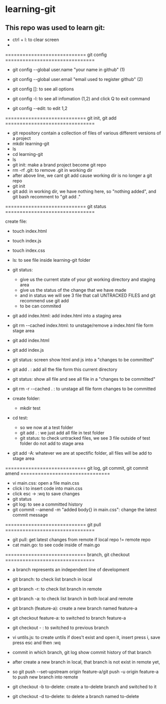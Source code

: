 # learning-git

## This repo was used to learn git: 

- ctrl + l: to clear screen
- 
============================ git config ===============================
		
- git config --global user.name "your name in github" (1)
- git config --global user.email "email used to register github" (2)

- git config [<options>]: to see all options
- git config -l: to see all infomation (1,2) and click Q to exit command
- git config --edit: to edit 1,2

============================ git init, git add ===============================
	
- git repository contain a collection of files of various different versions of a project
- mkdir learning-git
- ls
- cd learning-git
- ls
- git init: make a brand project become git repo
- rm -rf .git: to remove .git in working dir
- after above line, we cant git add cause working dir is no longer a git repo
- git init
- git add: in working dir, we have nothing here, so "nothing added", and git bash recomment to "git add ."
	
============================ git status ===============================
	
create file: 
- touch index.html

- touch index.js

- touch index.css

- ls: to see file inside learning-git folder

- git status: 
	- give us the current state of your git working directory and staging area
	- give us the status of the change that we have made
	- and in status we will see 3 file that call UNTRACKED FILES and git recommend use git add <file>
	- to be can commited
- git add index.html: add index.html into a staging area
- git rm --cached index.html: to unstage/remove a index.html file form stage area
- git add index.html
- git add index.js
- git status: screen show html and js into a "changes to be committed"
- git add . : add all the file form this current directory 
- git status: show all file and see all file in a "changes to be committed"
- git rm -r --cached . : to unstage all file form changes to be committed

- create folder:
	- mkdir test

- cd test: 
	- so we now at a test folder
	- git add . : we just add all file in test folder
	- git status: to check untracked files, we see 3 file outside of test folder do not add to stage area
- git add -A: whatever we are at spectific folder, all files will be add to stage area
	
============================ git log, git commit, git commit amend ===============================
	
- vi main.css: open a file main.css 
- click i to insert code into main.css
- click esc -> :wq to save changes
- git status
- git log: to see a committed history
- git commit --amend -m "added body{} in main.css": change the latest commit message
	
============================ git pull ===============================
	
- git pull: get latest changes from remote if local repo != remote repo
- cat main.go: to see code inside of main.go
	
============================ branch, git checkout ===============================
	
- a branch represents an independent line of development
- git branch: to check list branch in local
- git branch -r: to check list branch in remote
- git branch -a: to check list branch in both local and remote
- git branch (feature-a): create a new branch named feature-a
- git checkout feature-a: to switched to branch feature-a
- git checkout - : to switched to previous branch
- vi untils.js: to create untils if does't exist and open it, insert press i, save press esc and then :wq
- commit in which branch, git log show commit history of that branch
- after create a new branch in local, that branch is not exist in remote yet, 
- so git push --set-upstream origin feature-a/git push -u origin feature-a to push new branch into remote

- git checkout -b to-delete: create a to-delete branch and switched to it
- git checkout -d to-delete: to delete a branch named to-delete
